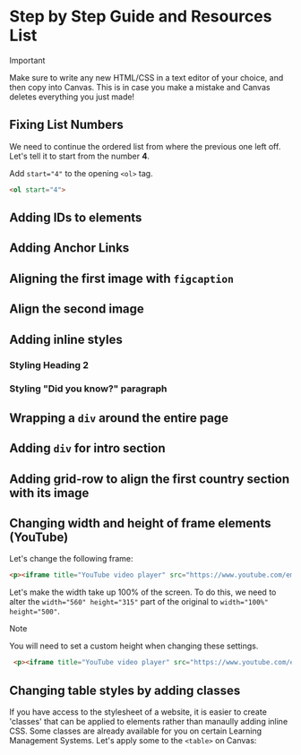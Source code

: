 # Step by Step Guide and Resources List
> [!IMPORTANT]
> Make sure to write any new HTML/CSS in a text editor of your choice, and then copy into Canvas. This is in case you make a mistake and Canvas deletes everything you just made!

## Fixing List Numbers
We need to continue the ordered list from where the previous one left off. Let's tell it to start from the number **4**.

Add `start="4"` to the opening `<ol>` tag.

```html
<ol start="4">
```
## Adding IDs to elements

## Adding Anchor Links

## Aligning the first image with `figcaption`

## Align the second image

## Adding inline styles

### Styling Heading 2

### Styling "Did you know?" paragraph

## Wrapping a `div` around the entire page

## Adding `div` for intro section

## Adding grid-row to align the first country section with its image

## Changing width and height of frame elements (YouTube)
Let's change the following frame:

```html
<p><iframe title="YouTube video player" src="https://www.youtube.com/embed/LaLvVc1sS20" width="560" height="315" allowfullscreen="allowfullscreen" allow="accelerometer; autoplay; clipboard-write; encrypted-media; gyroscope; picture-in-picture; web-share"></iframe></p>
```


Let's make the width take up 100% of the screen. To do this, we need to alter the `width="560" height="315"` part of the original to `width="100%" height="500"`. 

> [!NOTE]
> You will need to set a custom height when changing these settings.

```html
 <p><iframe title="YouTube video player" src="https://www.youtube.com/embed/LaLvVc1sS20" width="100%" height="500" allowfullscreen="allowfullscreen" allow="accelerometer; autoplay; clipboard-write; encrypted-media; gyroscope; picture-in-picture; web-share"></iframe></p>
```


## Changing table styles by adding classes
If you have access to the stylesheet of a website, it is easier to create 'classes' that can be applied to elements rather than manaully adding inline CSS. Some classes are already available for you on certain Learning Management Systems. Let's apply some to the `<table>` on Canvas:
